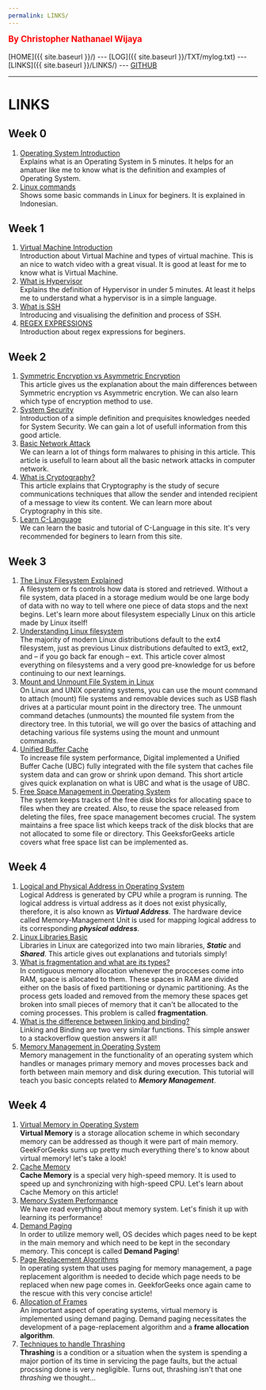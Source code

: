 ```yaml
---
permalink: LINKS/
---
```

<span style="color:red; font-weight:bold; font-size:larger;">By Christopher Nathanael Wijaya</span>
<br><br>
[HOME]({{ site.baseurl }}/) ---
[LOG]({{ site.baseurl }}/TXT/mylog.txt) ---
[LINKS]({{ site.baseurl }}/LINKS/) ---
[GITHUB](https://github.com/christophernw/os222.git)
<br>
<hr>

# LINKS
## Week 0
1. [Operating System Introduction](https://www.youtube.com/watch?v=pVzRTmdd9j0)<br>
   Explains what is an Operating System in 5 minutes. It helps for an amatuer like me to know what is the definition and examples of Operating System.
2. [Linux commands](https://www.youtube.com/watch?v=v1lRQR0zrBs)<br>
   Shows some basic commands in Linux for beginers. It is explained in Indonesian.
   
## Week 1
1. [Virtual Machine Introduction](https://www.youtube.com/watch?v=mQP0wqNT_DI)<br>
   Introduction about Virtual Machine and types of virtual machine. This is an nice to watch video with a great visual. It is good at least for me to know what is Virtual Machine.
2. [What is Hypervisor](https://www.youtube.com/watch?v=LMAEbB2a50M)<br>
   Explains the definition of Hypervisor in under 5 minutes. At least it helps me to understand what a hypervisor is in a simple language.
3. [What is SSH](https://www.youtube.com/watch?v=qWKK_PNHnnA)<br>
   Introducing and visualising the definition and process of SSH. 
4. [REGEX EXPRESSIONS](https://www.youtube.com/watch?v=rhzKDrUiJVk)<br>
   Introduction about regex expressions for beginers.
   
## Week 2
1. [Symmetric Encryption vs Asymmetric Encryption](https://blog.mailfence.com/symmetric-vs-asymmetric-encryption)<br>
   This article gives us the explanation about the main differences between Symmetric encryption vs Asymmetric encrytion. We can also learn which type of encryption method to use.
2. [System Security](https://www.geeksforgeeks.org/system-security/)<br>
   Introduction of a simple definition and prequisites knowledges needed for System Security. We can gain a lot of usefull information from this good article.
3. [Basic Network Attack](https://www.geeksforgeeks.org/basic-network-attacks-in-computer-network/)<br>
   We can learn a lot of things form malwares to phising in this article. This article is usefull to learn about all the basic network attacks in computer network. 
4. [What is Cryptography?](https://www.kaspersky.com/resource-center/definitions/what-is-cryptography)<br>
   This article explains that Cryptography is the study of secure communications techniques that allow the sender and intended recipient of a message to view its content. We can learn more about Cryptography in this site.
5. [Learn C-Language](https://www.programiz.com/c-programming)<br>
   We can learn the basic and tutorial of C-Language in this site. It's very recommended for beginers to learn from this site.

## Week 3
1. [The Linux Filesystem Explained](https://www.linux.com/training-tutorials/linux-filesystem-explained/)<br>
   A filesystem or fs controls how data is stored and retrieved. Without a file system, data placed in a storage medium would be one large body of data with no way to tell where one piece of data stops and the next begins. Let's learn more about filesystem especially Linux on this article made by Linux itself!
2. [Understanding Linux filesystem](https://opensource.com/article/18/4/ext4-filesystem)<br>
   The majority of modern Linux distributions default to the ext4 filesystem, just as previous Linux distributions defaulted to ext3, ext2, and – if you go back far enough – ext. This article cover almost everything on filesystems and a very good pre-knowledge for us before continuing to our next learnings.
3. [Mount and Unmount File System in Linux](https://linuxize.com/post/how-to-mount-and-unmount-file-systems-in-linux/)<br>
   On Linux and UNIX operating systems, you can use the mount command to attach (mount) file systems and removable devices such as USB flash drives at a particular mount point in the directory tree. The unmount command detaches (unmounts) the mounted file system from the directory tree. In this tutorial, we will go over the basics of attaching and detaching various file systems using the mount and unmount commands. 
4. [Unified Buffer Cache](http://www.mallorn.com/People/lindsey/test/c0504.htm)<br>
   To increase file system performance, Digital implemented a Unified Buffer Cache (UBC) fully integrated with the file system that caches file system data and can grow or shrink upon demand. This short article gives quick explanation on what is UBC and what is the usage of UBC.
5. [Free Space Management in Operating System](https://www.geeksforgeeks.org/free-space-management-in-operating-system/)<br>
   The system keeps tracks of the free disk blocks for allocating space to files when they are created. Also, to reuse the space released from deleting the files, free space management becomes crucial. The system maintains a free space list which keeps track of the disk blocks that are not allocated to some file or directory. This GeeksforGeeks article covers what free space list can be implemented as.

## Week 4
1. [Logical and Physical Address in Operating System](https://www.geeksforgeeks.org/logical-and-physical-address-in-operating-system)<br>
   Logical Address is generated by CPU while a program is running. The logical address is virtual address as it does not exist physically, therefore, it is also known as <strong><i>Virtual Address</i></strong>. The hardware device called Memory-Management Unit is used for mapping logical address to its corresponding <strong><i>physical address</i></strong>.
2. [Linux Libraries Basic](http://www.yolinux.com/TUTORIALS/LibraryArchives-StaticAndDynamic.html)<br>
   Libraries in Linux are categorized into two main libraries, <strong><i>Static</i></strong> and <strong><i>Shared</i></strong>. This article gives out explanations and tutorials simply!
3. [What is fragmentation and what are its types?](https://afteracademy.com/blog/what-is-fragmentation-and-what-are-its-types)<br>
   In contiguous memory allocation whenever the procceses come into RAM, space is allocated to them. These spaces in RAM are divided either on the basis of fixed partitioning or dynamic partitioning. As the process gets loaded and removed from the memory these spaces get broken into small pieces of memory that it can't be allocated to the coming processes. This problem is called <strong>fragmentation</strong>.
4. [What is the difference between linking and binding?](https://stackoverflow.com/questions/26193559/what-is-the-difference-between-linking-and-binding)<br>
   Linking and Binding are two very similar functions. This simple answer to a stackoverflow question answers it all!
5. [Memory Management in Operating System](https://www.tutorialspoint.com/operating_system/os_memory_management.htm)<br>
   Memory management in the functionality of an operating system which handles or manages primary memory and moves processes back and forth between main memory and disk during execution. This tutorial will teach you basic concepts related to <strong><i>Memory Management</i></strong>.

## Week 4
1. [Virtual Memory in Operating System](https://www.geeksforgeeks.org/virtual-memory-in-operating-system/)<br>
   **Virtual Memory** is a storage allocation scheme in which secondary memory can be addressed as though it were part of main memory. GeekForGeeks sums up pretty much everything there's to know about virtual memory! let's take a look!
2. [Cache Memory](https://www.geeksforgeeks.org/cache-memory-in-computer-organization/)<br>
   **Cache Memory** is a special very high-speed memory. It is used to speed up and synchronizing with high-speed CPU. Let's learn about Cache Memory on this article!
3. [Memory System Performance](https://www.sciencedirect.com/topics/computer-science/memory-system-performance)<br>
   We have read everything about memory system. Let's finish it up with learning its performance!
4. [Demand Paging](https://www.javatpoint.com/os-demand-paging)<br>
   In order to utilize memory well, OS decides which pages need to be kept in the main memory and which need to be kept in the secondary memory. This concept is called **Demand Paging**!
5. [Page Replacement Algorithms](https://www.geeksforgeeks.org/page-replacement-algorithms-in-operating-systems/)<br>
   In operating system that uses paging for memory management, a page replacement algorithm is needed to decide which page needs to be replaced when new page comes in. GeekforGeeks once again came to the rescue with this very concise article!
6. [Allocation of Frames](https://www.geeksforgeeks.org/operating-system-allocation-frames/)<br>
   An important aspect of operating systems, virtual memory is implemented using demand paging. Demand paging necessitates the development of a page-replacement algorithm and a **frame allocation algorithm**.
7. [Techniques to handle Thrashing](https://www.geeksforgeeks.org/techniques-to-handle-thrashing/)<br>
   **Thrashing** is a condition or a situation when the system is spending a major portion of its time in servicing the page faults, but the actual procssing done is very negligible. Turns out, thrashing isn't that one *thrashing* we thought...

